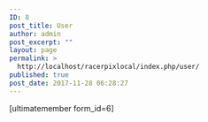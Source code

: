 ```yaml
---
ID: 8
post_title: User
author: admin
post_excerpt: ""
layout: page
permalink: >
  http://localhost/racerpixlocal/index.php/user/
published: true
post_date: 2017-11-28 06:28:27
---
```

[ultimatemember form_id=6]